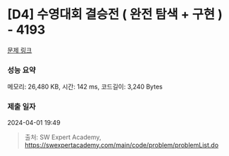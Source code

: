 # [D4] 수영대회 결승전 ( 완전 탐색 + 구현 ) - 4193 

[문제 링크](https://swexpertacademy.com/main/code/problem/problemDetail.do?contestProbId=AWKaG6_6AGQDFARV) 

### 성능 요약

메모리: 26,480 KB, 시간: 142 ms, 코드길이: 3,240 Bytes

### 제출 일자

2024-04-01 19:49



> 출처: SW Expert Academy, https://swexpertacademy.com/main/code/problem/problemList.do